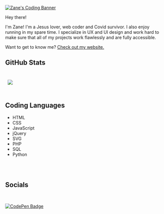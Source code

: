 [![Zane's Coding Banner](https://zanewesley.github.io/images/codepen-profile-bg.svg)](https://zanewesley.github.io)

Hey there! 

I'm Zane! I'm a Jesus lover, web coder and Covid survivor. I also enjoy running in my spare time. I specialize in UX and UI design and work hard to make sure that all of my projects work flawlessly and are fully accessible.

Want to get to know me?  [Check out my website.](https://zanewesley.github.io)

## GitHub Stats
<br>

<a href="https://github.com/zanewesley">
  <img align="center" style="margin:0.5rem" src="https://github-readme-stats.vercel.app/api/top-langs/?username=zanewesley&hide=html,css&title_color=ffffff&text_color=c9cacc&icon_color=4AB197&bg_color=1A2B34" />
</a>

<br>
<br>

## Coding Languages
* HTML
* CSS
* JavaScript
* jQuery
* SVG
* PHP
* SQL
* Python

<br>
<br>

## Socials
<br>

[![CodePen Badge](https://img.shields.io/badge/CodePen-Profile-informational?style=flat&logo=codepen&logoColor=white&color=black)](https://codepen.io/zanewesley)
